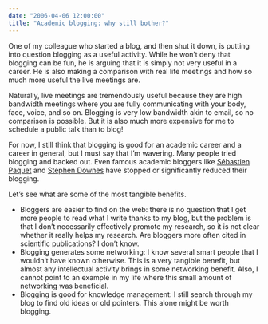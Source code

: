 ```yaml
---
date: "2006-04-06 12:00:00"
title: "Academic blogging: why still bother?"
---
```




One of my colleague who started a blog, and then shut it down, is putting into question blogging as a useful activity. While he won&rsquo;t deny that blogging can be fun, he is arguing that it is simply not very useful in a career. He is also making a comparison with real life meetings and how so much more useful the live meetings are.

Naturally, live meetings are tremendously useful because they are high bandwidth meetings where you are fully communicating with your body, face, voice, and so on. Blogging is very low bandwidth akin to email, so no comparison is possible. But it is also much more expensive for me to schedule a public talk than to blog!

For now, I still think that blogging is good for an academic career and a career in general, but I must say that I&rsquo;m wavering. Many people tried blogging and backed out. Even famous academic bloggers like [Sébastien Paquet](http://www.blogsome.com/) and [Stephen Downes](http://www.downes.ca) have stopped or significantly reduced their blogging.

Let&rsquo;s see what are some of the most tangible benefits.

- Bloggers are easier to find on the web: there is no question that I get more people to read what I write thanks to my blog, but the problem is that I don&rsquo;t necessarily effectively promote my research, so it is not clear whether it really helps my research. Are bloggers more often cited in scientific publications? I don&rsquo;t know.
- Blogging generates some networking: I know several smart people that I wouldn&rsquo;t have known otherwise. This is a very tangible benefit, but almost any intellectual activity brings in some networking benefit. Also, I cannot point to an example in my life where this small amount of networking was beneficial.
- Blogging is good for knowledge management: I still search through my blog to find old ideas or old pointers. This alone might be worth blogging.


